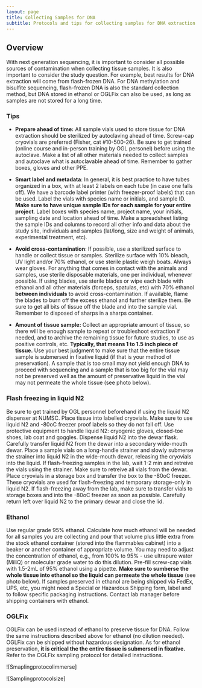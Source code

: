```yaml
---
layout: page
title: Collecting Samples for DNA
subtitle: Protocols and tips for collecting samples for DNA extraction
---
```


## Overview

With next generation sequencing, it is important to consider all possible sources of contamination when collecting tissue samples. It is also important to consider the study question. For example, best results for DNA extraction will come from flash-frozen DNA. For DNA methylation and bisulfite sequencing, flash-frozen DNA is also the standard collection method, but DNA stored in ethanol or OGLFix can also be used, as long as samples are not stored for a long time. 

### Tips

* **Prepare ahead of time:** All sample vials used to store tissue for DNA extraction should be sterilized by autoclaving ahead of time. Screw-cap cryovials are preferred (Fisher, cat #10-500-26). Be sure to get trained (online course and in-person training by OGL personel) before using the autoclave. Make a list of all other materials needed to collect samples and autoclave what is autoclavable ahead of time. Remember to gather boxes, gloves and other PPE.

* **Smart label and metadata**: In general, it is best practice to have tubes organized in a box, with at least 2 labels on each tube (in case one falls off). We have a barcode label printer (with freezer-proof labels) that can be used. Label the vials with species name or initials, and sample ID. **Make sure to have unique sample IDs for each sample for your entire project**. Label boxes with species name, project name, your initials, sampling date and location ahead of time. Make a spreadsheet listing the sample IDs and columns to record all other info and data about the study site, individuals and samples (lat/long, size and weight of animals, experimental treatment, etc).

* **Avoid cross-contamination**: If possible, use a sterilized surface to handle or collect tissue or samples. Sterilize surface with 10% bleach, UV light and/or 70% ethanol, or use sterile plastic weigh boats. Always wear gloves. For anything that comes in contact with the animals and samples, use sterile disposable materials, one per individual, whenever possible. If using blades, use sterile blades or wipe each blade with ethanol and all other materials (forceps, spatulas, etc) with 70% ethanol **between individuals** to avoid cross-contamination. If available, flame the blades to burn off the excess ethanol and further sterilize them. Be sure to get all bits of tissue off the blade and into the sample vial. Remember to disposed of sharps in a sharps container.

* **Amount of tissue sample:** Collect an appropriate amount of tissue, so there will be enough sample to repeat or troubleshoot extraction if needed, and to archive the remaining tissue for future studies, to use as positive controls, etc. **Typically, that means 1 to 1.5 inch piece of tissue.** Use your best judgment to make sure that the entire tissue sample is submersed in fixative liquid (if that is your method of preservation). A sample that is too small may not yield enough DNA to proceed with sequencing and a sample that is too big for the vial may not be preserved well as the amount of preservative liquid in the vial may not permeate the whole tissue (see photo below). 

### Flash freezing in liquid N2

Be sure to get trained by OGL personnel beforehand if using the liquid N2 dispenser at NUMSC. Place tissue into labelled cryovials. Make sure to use liquid N2 and -80oC freezer proof labels so they do not fall off. Use protective equipment to handle liquid N2: cryogenic gloves, closed-toe shoes, lab coat and goggles. Dispense liquid N2 into the dewar flask. Carefully transfer liquid N2 from the dewar into a secondary wide-mouth dewar. Place a sample vials on a long-handle strainer and slowly submerse the strainer into liquid N2 in the wide-mouth dewar, releasing the cryovials into the liquid. If flash-freezing samples in the lab, wait 1-2 min and retreive the vials using the strainer. Make sure to retreive all vials from the dewar. Place cryovials in a storage box and transfer the box to the -80oC freezer. These cryovials are used for flash-freezing and temporary storage-only in liquid N2. If flash-freezing away from the lab, make sure to transfer vials to storage boxes and into the -80oC freezer as soon as possible. Carefully return left over liquid N2 to the primary dewar and close the lid.

### Ethanol

Use regular grade 95% ethanol. Calculate how much ethanol will be needed for all samples you are collecting and pour that volume plus little extra from the stock ethanol container (stored into the flammables cabinet) into a beaker or another container of appropriate volume. You may need to adjust the concentration of ethanol, e.g., from 100% to 95% - use ultrapure water (MiliQ) or molecular grade water to do this dilution. Pre-fill screw-cap vials with 1.5-2mL of 95% ethanol using a pipette. **Make sure to sumberse the whole tissue into ethanol so the liquid can permeate the whole tissue** (see photo below). If samples preserved in ethanol are being shipped via FedEx, UPS, etc, you might need a Special or Hazardous Shipping form, label and to follow specific packaging instructions. Contact lab manager before shipping containers with ethanol.

### OGLFix

OGLFix can be used instead of ethanol to preserve tissue for DNA. Follow the same instructions described above for ethanol (no dilution needed). OGLFix can be shipped without hazardous designation. As for ethanol preservation, **it is critical the the entire tissue is submersed in fixative.** Refer to the OGLFix sampling protocol for detailed instructions.


![Smaplingprotocolimmerse]

![Samplingprotocolsize]
